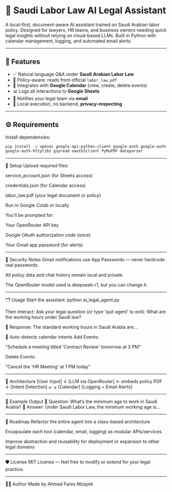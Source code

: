 # 🤖 Saudi Labor Law AI Legal Assistant

A local-first, document-aware AI assistant trained on Saudi Arabian labor policy. Designed for lawyers, HR teams, and business owners needing quick legal insights without relying on cloud-based LLMs. Built in Python with calendar management, logging, and automated email alerts.

---

## 🧠 Features

- ✅ Natural language Q&A under **Saudi Arabian Labor Law**
- 📄 Policy-aware: reads from official `labor_law.pdf`
- 📅 Integrates with **Google Calendar** (view, create, delete events)
- 📊 Logs all interactions to **Google Sheets**
- 📧 Notifies your legal team via **email**
- 🔐 Local execution, no backend, **privacy-respecting**

---

## ⚙️ Requirements

Install dependencies:

```bash
pip install -q openai google-api-python-client google-auth google-auth-oauthlib \
google-auth-httplib2 gspread oauth2client PyMuPDF dateparser
```
---

📂 Setup
Upload required files:

service_account.json (for Sheets access)

credentials.json (for Calendar access)

labor_law.pdf (your legal document or policy)

Run in Google Colab or locally

You'll be prompted for:

Your OpenRouter API key

Google OAuth authorization code (once)

Your Gmail app password (for alerts)

---

🔐 Security Notes
Gmail notifications use App Passwords — never hardcode real passwords.

All policy data and chat history remain local and private.

The OpenRouter model used is deepseek-r1, but you can change it.

---

🗂️ Usage
Start the assistant:
python ai_legal_agent.py

Then interact:
Ask your legal question (or type 'quit agent' to exit): What are the working hours under Saudi law?

🤖 Response:
The standard working hours in Saudi Arabia are...

🔄 Auto-detects calendar intents
Add Events:

"Schedule a meeting titled 'Contract Review' tomorrow at 3 PM"

Delete Events:

"Cancel the 'HR Meeting' at 1 PM today"

---

📡 Architecture
[User Input]
     ↓
[LLM via OpenRouter] ← embeds policy PDF
     ↓
[Intent Detection]
  ↙        ↘
[Calendar]  [Logging + Email Alerts]

---

🧪 Example Output
🧠 Question: What’s the minimum age to work in Saudi Arabia?
🤖 Answer: Under Saudi Labor Law, the minimum working age is...

---

📌 Roadmap
 Refactor the entire agent into a class-based architecture

 Encapsulate each tool (calendar, email, logging) as modular APIs/services

 Improve abstraction and reusability for deployment or expansion to other legal domains

---

🛡️ License
MIT License — feel free to modify or extend for your legal practice.

---

👨‍💻 Author
Made by Ahmad Fares Mzayek

